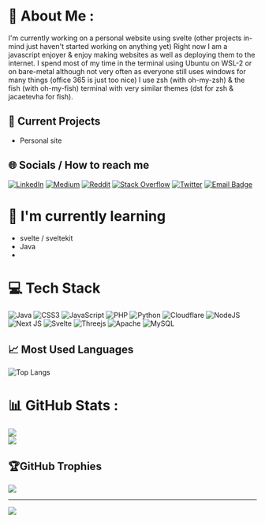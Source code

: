 # 🌌 About Me :

I'm currently working on a personal website using svelte (other projects in-mind just haven't started working on anything yet)
Right now I am a javascript enjoyer & enjoy making websites as well as deploying them to the internet.
I spend most of my time in the terminal using Ubuntu on WSL-2 or on bare-metal although not very often as everyone still uses windows for many things (office 365 is just too nice)
I use zsh (with oh-my-zsh) & the fish (with oh-my-fish) terminal with very similar themes (dst for zsh & jacaetevha for fish).

## 🔭 Current Projects

- Personal site

## 🌐 Socials / How to reach me

[![LinkedIn](https://img.shields.io/badge/LinkedIn-%230077B5.svg?logo=linkedin&logoColor=white)](https://linkedin.com/in/chcknlegwil) [![Medium](https://img.shields.io/badge/Medium-12100E?logo=medium&logoColor=white)](https://medium.com/@chcknlegwill) [![Reddit](https://img.shields.io/badge/Reddit-%23FF4500.svg?logo=Reddit&logoColor=white)](https://reddit.com/user/chcknlegwill) [![Stack Overflow](https://img.shields.io/badge/-Stackoverflow-FE7A16?logo=stack-overflow&logoColor=white)](https://stackoverflow.com/users/chcknlegwill) [![Twitter](https://img.shields.io/badge/Twitter-%231DA1F2.svg?logo=x&logoColor=white)](https://twitter.com/chcknlegwill) [![Email Badge](https://img.shields.io/badge/Outlook-red?style=flat&logoColor=FFFFFF&color=0078d4)](mailto:test@willn70@outlook.com)


# 🌱 I'm currently learning
- svelte / sveltekit
- Java
- 


# 💻 Tech Stack

![Java](https://img.shields.io/badge/java-%23ED8B00.svg?style=for-the-badge&logo=java&logoColor=white) ![CSS3](https://img.shields.io/badge/css3-%231572B6.svg?style=for-the-badge&logo=css3&logoColor=white) ![JavaScript](https://img.shields.io/badge/javascript-%23323330.svg?style=for-the-badge&logo=javascript&logoColor=%23F7DF1E) ![PHP](https://img.shields.io/badge/php-%23777BB4.svg?style=for-the-badge&logo=php&logoColor=white) ![Python](https://img.shields.io/badge/python-3670A0?style=for-the-badge&logo=python&logoColor=ffdd54) ![Cloudflare](https://img.shields.io/badge/Cloudflare-F38020?style=for-the-badge&logo=Cloudflare&logoColor=white) ![NodeJS](https://img.shields.io/badge/node.js-6DA55F?style=for-the-badge&logo=node.js&logoColor=white) ![Next JS](https://img.shields.io/badge/Next-black?style=for-the-badge&logo=next.js&logoColor=white) ![Svelte](https://img.shields.io/badge/svelte-%23f1413d.svg?style=for-the-badge&logo=svelte&logoColor=white) ![Threejs](https://img.shields.io/badge/threejs-black?style=for-the-badge&logo=three.js&logoColor=white) ![Apache](https://img.shields.io/badge/apache-%23D42029.svg?style=for-the-badge&logo=apache&logoColor=white) ![MySQL](https://img.shields.io/badge/mysql-%2300f.svg?style=for-the-badge&logo=mysql&logoColor=white)

## 📈 Most Used Languages

![Top Langs](https://github-readme-stats.vercel.app/api/top-langs/?username=chcknlegwill&layout=compact)

# 📊 GitHub Stats :

![](https://github-readme-streak-stats.herokuapp.com/?user=chcknlegwill&theme=dark&hide_border=true)<br/>
![](https://github-readme-stats.vercel.app/api/top-langs/?username=chcknlegwill&theme=dark&hide_border=true&include_all_commits=false&count_private=false&layout=compact)

## 🏆GitHub Trophies

![](https://github-trophies.vercel.app/?username=chcknlegwill&theme=discord&no-frame=false&no-bg=true&margin-w=4)

---

[![](https://visitcount.itsvg.in/api?id=chcknlegwill&icon=0&color=0)](https://visitcount.itsvg.in)
